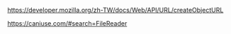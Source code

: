 https://developer.mozilla.org/zh-TW/docs/Web/API/URL/createObjectURL

https://caniuse.com/#search=FileReader

